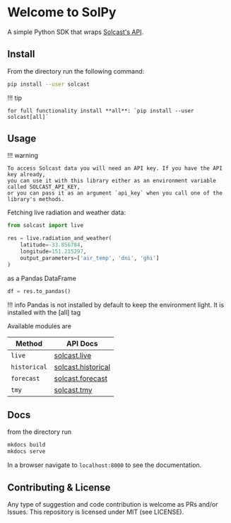 # Welcome to SolPy
A simple Python SDK that wraps [Solcast's API](https://docs.solcast.com.au/). 

## Install
From the directory run the following command:
```bash 
pip install --user solcast
```
!!! tip

    for full functionality install **all**: `pip install --user solcast[all]`

## Usage
!!! warning 

    To access Solcast data you will need an API key. If you have the API key already,
    you can use it with this library either as an environment variable called SOLCAST_API_KEY,
    or you can pass it as an argument `api_key` when you call one of the library's methods. 

Fetching live radiation and weather data:

```py
from solcast import live

res = live.radiation_and_weather(
    latitude=-33.856784,
    longitude=151.215297,
    output_parameters=['air_temp', 'dni', 'ghi']
)
```

as a Pandas DataFrame

```python
df = res.to_pandas()
```
!!! info
    Pandas is not installed by default to keep the environment light. It is installed with the [all] tag


Available modules are 

| Method       | API Docs                        |
|--------------|---------------------------------|
| `live`       | [solcast.live](live.md)         |
| `historical` | [solcast.historical](historic.md) |
| `forecast`   | [solcast.forecast](forecast.md)   |
| `tmy`        | [solcast.tmy](tmy.md)             |


## Docs
from the directory run
```bash 
mkdocs build
mkdocs serve
```
In a browser navigate to `localhost:8000` to see the documentation.

## Contributing & License
Any type of suggestion and code contribution is welcome as PRs and/or Issues.
This repository is licensed under MIT (see LICENSE).
